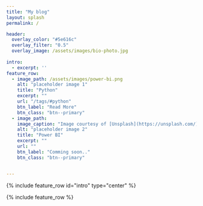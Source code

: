 ```yaml
---
title: "My blog"
layout: splash
permalink: /

header:
  overlay_color: "#5e616c"
  overlay_filter: "0.5"
  overlay_image: /assets/images/bio-photo.jpg
 
intro: 
  - excerpt: ''
feature_row:
  - image_path: /assets/images/power-bi.png
    alt: "placeholder image 1"
    title: "Python"
    excerpt: ""
    url: "/tags/#python"
    btn_label: "Read More"
    btn_class: "btn--primary"
  - image_path:
    image_caption: "Image courtesy of [Unsplash](https://unsplash.com/)"
    alt: "placeholder image 2"
    title: "Power BI"
    excerpt: ""
    url: ""
    btn_label: "Comming soon.."
    btn_class: "btn--primary"


---
```


{% include feature_row id="intro" type="center" %}

{% include feature_row %}
